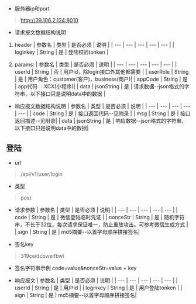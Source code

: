 * 服务器ip和port
 > http://39.106.2.124:8010
   
* 请求报文数据结构说明
 1. header
 | 参数名 | 类型 | 是否必须 | 说明 |
 | --- | --- | --- | --- | --- |
 | loginkey | String | 是 | 登陆校验tonken |

 2. params: 
 | 参数名 | 类型 | 是否必须 | 说明 |
 | --- | --- | --- | --- | --- |
 | userId | String | 否 | 用户id，除login接口外其他都需要 |
 | userRole | String | 是 | 用户角色：customer(客户)，business(商户)|
 | appCode  | String | 是 | app代码 ：XCX(小程序)|
 | data  | jsonString | 是 | 请求数据--json格式的字符串，以下接口只是说明data中的数据 |

* 响应报文数据结构说明
| 参数名 | 类型 | 是否必须 | 说明 |
 | --- | --- | --- | --- | --- |
 | code | String | 是 | 接口返回代码--见附录 |
 | msg | String | 是 | 接口返回描述--见附录|
 | data  | jsonString | 是 | 响应数据--json格式的字符串，以下接口只是说明data中的数据|

## 登陆

* url
 > /api/v1/user/login

* 类型
 > post

* 请求参数
 | 参数名 | 类型 | 是否必须 | 说明 |
 | --- | --- | --- | --- | --- |
 | code | String | 是 | 微信登陆临时凭证 |
 | nonceStr | String | 是 | 随机字符串，不长于32位，每次请求保证唯一，防止重放攻击。可参考微信生成方式 |
 | sign | String | 是 | md5摘要--以首字母顺序拼接签名|

* 签名key
>  319ceidcbweifbwi 
* 签名字符串示例
   code=value&nonceStr=value + key

* 响应报文
 | 参数名 | 类型 | 是否必须 | 说明 |
 | --- | --- | --- | --- | --- |
 | userId | String | 是 | 用户id |
 | loginkey | String | 是 | 用户登陆tonken |
 | sign | String | 是 | md5摘要--以首字母顺序拼接签名|

 
 
 

